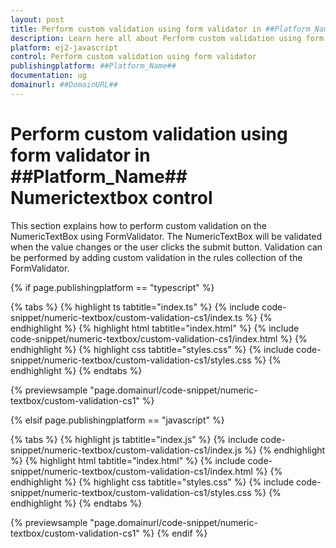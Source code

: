 ```yaml
---
layout: post
title: Perform custom validation using form validator in ##Platform_Name## Numerictextbox control | Syncfusion
description: Learn here all about Perform custom validation using form validator in Syncfusion ##Platform_Name## Numerictextbox control of Syncfusion Essential JS 2 and more.
platform: ej2-javascript
control: Perform custom validation using form validator 
publishingplatform: ##Platform_Name##
documentation: ug
domainurl: ##DomainURL##
---
```


# Perform custom validation using form validator in ##Platform_Name## Numerictextbox control

This section explains how to perform custom validation on the NumericTextBox using FormValidator. The NumericTextBox will be validated when the value changes or the user clicks the submit button. Validation can be performed by adding custom validation in the rules collection of the FormValidator.

{% if page.publishingplatform == "typescript" %}

 {% tabs %}
{% highlight ts tabtitle="index.ts" %}
{% include code-snippet/numeric-textbox/custom-validation-cs1/index.ts %}
{% endhighlight %}
{% highlight html tabtitle="index.html" %}
{% include code-snippet/numeric-textbox/custom-validation-cs1/index.html %}
{% endhighlight %}
{% highlight css tabtitle="styles.css" %}
{% include code-snippet/numeric-textbox/custom-validation-cs1/styles.css %}
{% endhighlight %}
{% endtabs %}
        
{% previewsample "page.domainurl/code-snippet/numeric-textbox/custom-validation-cs1" %}

{% elsif page.publishingplatform == "javascript" %}

{% tabs %}
{% highlight js tabtitle="index.js" %}
{% include code-snippet/numeric-textbox/custom-validation-cs1/index.js %}
{% endhighlight %}
{% highlight html tabtitle="index.html" %}
{% include code-snippet/numeric-textbox/custom-validation-cs1/index.html %}
{% endhighlight %}
{% highlight css tabtitle="styles.css" %}
{% include code-snippet/numeric-textbox/custom-validation-cs1/styles.css %}
{% endhighlight %}
{% endtabs %}

{% previewsample "page.domainurl/code-snippet/numeric-textbox/custom-validation-cs1" %}
{% endif %}